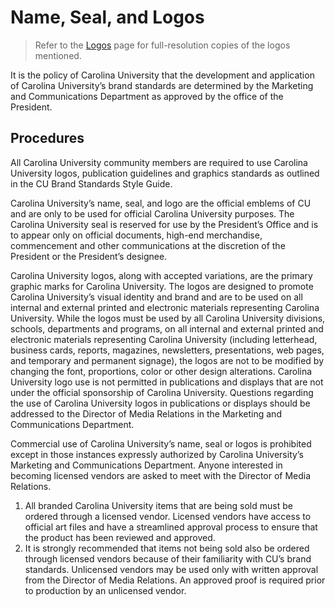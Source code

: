 # Name, Seal, and Logos
> Refer to the [Logos](/logos.md) page for full-resolution copies of the logos mentioned.  

It is the policy of Carolina University that the development and application of Carolina University’s brand standards are determined by the Marketing and Communications Department as approved by the office of the President.

## Procedures
All Carolina University community members are required to use Carolina University logos, publication guidelines and graphics standards as outlined in the CU Brand Standards Style Guide.

Carolina University’s name, seal, and logo are the official emblems of CU and are only to be used for official Carolina University purposes. The Carolina University seal is reserved for use by the President’s Office and is to appear only on official documents, high-end merchandise, commencement and other communications at the discretion of the President or the President’s designee.

Carolina University logos, along with accepted variations, are the primary graphic marks for Carolina University. The logos are designed to promote Carolina University’s visual identity and brand and are to be used on all internal and external printed and electronic materials representing Carolina University. While the logos must be used by all Carolina University divisions, schools, departments and programs, on all internal and external printed and electronic materials representing Carolina University (including letterhead, business cards, reports, magazines, newsletters, presentations, web pages, and temporary and permanent signage), the logos are not to be modified by changing the font, proportions, color or other design alterations. Carolina University logo use is not permitted in publications and displays that are not under the official sponsorship of Carolina University. Questions regarding the use of Carolina University logos in publications or displays should be addressed to the Director of Media Relations in the Marketing and Communications Department.

Commercial use of Carolina University’s name, seal or logos is prohibited except in those instances expressly authorized by Carolina University’s Marketing and Communications Department. Anyone interested in becoming licensed vendors are asked to meet with the Director of Media Relations.
1. All branded Carolina University items that are being sold must be ordered through a licensed vendor. Licensed vendors have access to official art files and have a streamlined approval process to ensure that the product has been reviewed and approved.
2. It is strongly recommended that items not being sold also be ordered through licensed vendors because of their familiarity with CU’s brand standards. Unlicensed vendors may be used only with written approval from the Director of Media Relations. An approved proof is required prior to production by an unlicensed vendor.